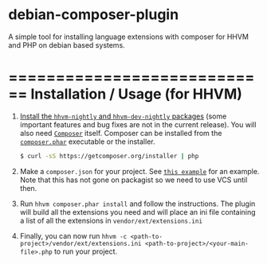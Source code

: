 debian-composer-plugin
======================

A simple tool for installing language extensions with composer for HHVM and PHP on debian based systems.

============================
Installation / Usage (for HHVM)
============================

1. [Install the `hhvm-nightly` and `hhvm-dev-nightly` packages](https://github.com/facebook/hhvm/wiki/Prebuilt%20Packages%20for%20HHVM) (some important features and bug fixes are not in the current release). You will also need [`Composer`](https://getcomposer.org/) itself. Composer can be installed from the [`composer.phar`](https://getcomposer.org/composer.phar) executable or the installer. 

    ``` sh
    $ curl -sS https://getcomposer.org/installer | php
    ```

2. Make a `composer.json` for your project. See [`this example`](https://github.com/kmiller68/test-package/blob/master/composer.json) for an example. Note that this has not gone on packagist so we need to use VCS until then.
3. Run `hhvm composer.phar install` and follow the instructions. The plugin will build all the extensions you need and will place an ini file containing a list of all the extensions in `vendor/ext/extensions.ini`
4. Finally, you can now run `hhvm -c <path-to-project>/vendor/ext/extensions.ini <path-to-project>/<your-main-file>.php` to run your project.
